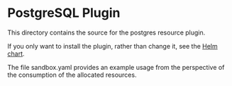 # PostgreSQL Plugin

This directory contains the source for the postgres resource plugin.

If you only want to install the plugin, rather than change it, see the
[Helm chart](../../signadot-plugins-exp/postgres/).

The file sandbox.yaml provides an example usage from the perspective of
the consumption of the allocated resources.
